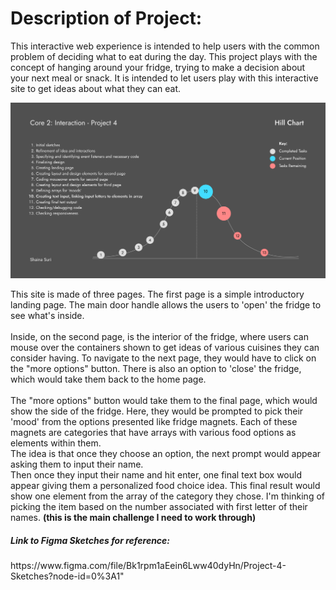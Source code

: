 <h1>Description of Project:</h1>
<p>This interactive web experience is intended to help users with the common problem of deciding what to eat during the day. This project plays with the concept of hanging around your fridge, trying to make a decision about your next meal or snack. It is intended to let users play with this interactive site to get ideas about what they can eat.</p>

<img src="project4_hillchart_shainasuri.png">

<p>
This site is made of three pages. The first page is a simple introductory landing page. The main door handle allows the users to 'open' the fridge to see what's inside. <br><br>
Inside, on the second page, is the interior of the fridge, where users can mouse over the containers shown to get ideas of various cuisines they can consider having. To navigate to the next page, they would have to click on the "more options" button. There is also an option to 'close' the fridge, which would take them back to the home page. <br><br>
The "more options" button would take them to the final page, which would show the side of the fridge. Here, they would be prompted to pick their 'mood' from the options presented like fridge magnets. Each of these magnets are categories that have arrays with various food options as elements within them.<br>
The idea is that once they choose an option, the next prompt would appear asking them to input their name.<br> 
Then once they input their name and hit enter, one final text box would appear giving them a personalized food choice idea. This final result would show one element from the array of the category they chose. I'm thinking of picking the item based on the number associated with first letter of their names. <b>(this is the main challenge I need to work through)</b>
</p>

<h5>Link to Figma Sketches for reference:</h5>
https://www.figma.com/file/Bk1rpm1aEein6Lww40dyHn/Project-4-Sketches?node-id=0%3A1"
